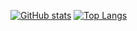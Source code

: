 
[![GitHub stats](https://github-readme-stats.vercel.app/api?username=anuraghazra)](https://github.com/anuraghazra/github-readme-stats)
[![Top Langs](https://github-readme-stats.vercel.app/api/top-langs/?username=jcook0)](https://github.com/anuraghazra/github-readme-stats)


<!---
cookju/cookju is a ✨ special✨ repository because its `README.md` (this file) appears on your GitHub profile.
You can click the Preview link to take a look at your changes.
---->
